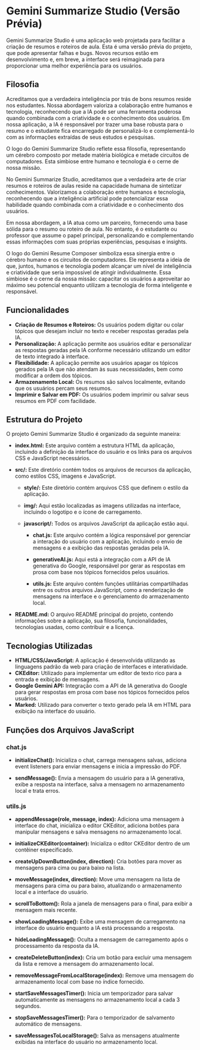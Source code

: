 # Gemini Summarize Studio (Versão Prévia)

Gemini Summarize Studio é uma aplicação web projetada para facilitar a criação de resumos e roteiros de aula. Esta é uma versão prévia do projeto, que pode apresentar falhas e bugs. Novos recursos estão em desenvolvimento e, em breve, a interface será reimaginada para proporcionar uma melhor experiência para os usuários.

## Filosofia

Acreditamos que a verdadeira inteligência por trás de bons resumos reside nos estudantes. 
Nossa abordagem valoriza a colaboração entre humanos e tecnologia, reconhecendo que a IA pode ser uma ferramenta poderosa quando combinada com a criatividade e o conhecimento dos usuários. Em nossa aplicação, a IA é responsável por trazer uma base robusta para o resumo e o estudante fica encarregado de personalizá-lo e complementá-lo com as informações extraídas de seus estudos e pesquisas.

O logo do Gemini Summarize Studio reflete essa filosofia, representando um cérebro composto por metade matéria biológica e metade circuitos de computadores. Esta simbiose entre humano e tecnologia é o cerne de nossa missão.

No Gemini Summarize Studio, acreditamos que a verdadeira arte de criar resumos e roteiros de aulas reside na capacidade humana de sintetizar conhecimentos. Valorizamos a colaboração entre humanos e tecnologia, reconhecendo que a inteligência artificial pode potencializar essa habilidade quando combinada com a criatividade e o conhecimento dos usuários.

Em nossa abordagem, a IA atua como um parceiro, fornecendo uma base sólida para o resumo ou roteiro de aula. No entanto, é o estudante ou professor que assume o papel principal, personalizando e complementando essas informações com suas próprias experiências, pesquisas e insights.

O logo do Gemini Resume Composer simboliza essa sinergia entre o cérebro humano e os circuitos de computadores. Ele representa a ideia de que, juntos, humanos e tecnologia podem alcançar um nível de inteligência e criatividade que seria impossível de atingir individualmente. Essa simbiose é o cerne da nossa missão: capacitar os usuários a aproveitar ao máximo seu potencial enquanto utilizam a tecnologia de forma inteligente e responsável.

## Funcionalidades

- **Criação de Resumos e Roteiros:** Os usuários podem digitar ou colar tópicos que desejam incluir no texto e receber respostas geradas pela IA.
- **Personalização:** A aplicação permite aos usuários editar e personalizar as respostas geradas pela IA conforme necessário utilizando um editor de texto integrado à interface.
- **Flexibilidade:** A aplicação permite aos usuários apagar os tópicos gerados pela IA que não atendam às suas necessidades, bem como modificar a ordem dos tópicos.
- **Armazenamento Local:** Os resumos são salvos localmente, evitando que os usuários percam seus resumos.
- **Imprimir e Salvar em PDF:** Os usuários podem imprimir ou salvar seus resumos em PDF com facilidade.

## Estrutura do Projeto

O projeto Gemini Summarize Studio é organizado da seguinte maneira:

- **index.html:** Este arquivo contém a estrutura HTML da aplicação, incluindo a definição da interface do usuário e os links para os arquivos CSS e JavaScript necessários.
  
- **src/:** Este diretório contém todos os arquivos de recursos da aplicação, como estilos CSS, imagens e JavaScript.

    - **style/:** Este diretório contém arquivos CSS que definem o estilo da aplicação.

    - **img/:** Aqui estão localizadas as imagens utilizadas na interface, incluindo o logotipo e o ícone de carregamento.

    - **javascript/:** Todos os arquivos JavaScript da aplicação estão aqui.

        - **chat.js:** Este arquivo contém a lógica responsável por gerenciar a interação do usuário com a aplicação, incluindo o envio de mensagens e a exibição das respostas geradas pela IA.

        - **generativeAI.js:** Aqui está a integração com a API de IA generativa do Google, responsável por gerar as respostas em prosa com base nos tópicos fornecidos pelos usuários.

        - **utils.js:** Este arquivo contém funções utilitárias compartilhadas entre os outros arquivos JavaScript, como a renderização de mensagens na interface e o gerenciamento do armazenamento local.

- **README.md:** O arquivo README principal do projeto, contendo informações sobre a aplicação, sua filosofia, funcionalidades, tecnologias usadas, como contribuir e a licença.

## Tecnologias Utilizadas

- **HTML/CSS/JavaScript:** A aplicação é desenvolvida utilizando as linguagens padrão da web para criação de interfaces e interatividade.
- **CKEditor:** Utilizado para implementar um editor de texto rico para a entrada e exibição de mensagens.
- **Google Gemini API:** Integração com a API de IA generativa do Google para gerar respostas em prosa com base nos tópicos fornecidos pelos usuários.
- **Marked:** Utilizado para converter o texto gerado pela IA em HTML para exibição na interface do usuário.


## Funções dos Arquivos JavaScript

### chat.js

- **initializeChat():** Inicializa o chat, carrega mensagens salvas, adiciona event listeners para enviar mensagens e inicia a impressão do PDF.

- **sendMessage():** Envia a mensagem do usuário para a IA generativa, exibe a resposta na interface, salva a mensagem no armazenamento local e trata erros.

### utils.js

- **appendMessage(role, message, index):** Adiciona uma mensagem à interface do chat, inicializa o editor CKEditor, adiciona botões para manipular mensagens e salva mensagens no armazenamento local.

- **initializeCKEditor(container):** Inicializa o editor CKEditor dentro de um contêiner especificado.

- **createUpDownButton(index, direction):** Cria botões para mover as mensagens para cima ou para baixo na lista.

- **moveMessage(index, direction):** Move uma mensagem na lista de mensagens para cima ou para baixo, atualizando o armazenamento local e a interface do usuário.

- **scrollToBottom():** Rola a janela de mensagens para o final, para exibir a mensagem mais recente.

- **showLoadingMessage():** Exibe uma mensagem de carregamento na interface do usuário enquanto a IA está processando a resposta.

- **hideLoadingMessage():** Oculta a mensagem de carregamento após o processamento da resposta da IA.

- **createDeleteButton(index):** Cria um botão para excluir uma mensagem da lista e remove a mensagem do armazenamento local.

- **removeMessageFromLocalStorage(index):** Remove uma mensagem do armazenamento local com base no índice fornecido.

- **startSaveMessagesTimer():** Inicia um temporizador para salvar automaticamente as mensagens no armazenamento local a cada 3 segundos.

- **stopSaveMessagesTimer():** Para o temporizador de salvamento automático de mensagens.

- **saveMessagesToLocalStorage():** Salva as mensagens atualmente exibidas na interface do usuário no armazenamento local.
